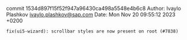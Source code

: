 commit 1534d897f15f52f947a96430ca498a5548e4b6c8
Author: Ivaylo Plashkov <ivaylo.plashkov@sap.com>
Date:   Mon Nov 20 09:55:12 2023 +0200

    fix(ui5-wizard): scrollbar styles are now present on root (#7838)

